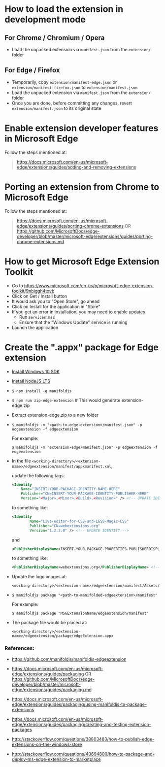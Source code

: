 # How to load the extension in development mode

## For Chrome / Chromium / Opera

- Load the unpacked extension via ```manifest.json``` from the ```extension/``` folder

## For Edge / Firefox

- Temporarily, copy ```extension/manifest-edge.json``` or ```extension/manifest-firefox.json``` to ```extension/manifest.json```
- Load the unpacked extension via ```manifest.json``` from the ```extension/``` folder
- Once you are done, before committing any changes, revert ```extension/manifest.json``` to its original state


# Enable extension developer features in Microsoft Edge

Follow the steps mentioned at:
> https://docs.microsoft.com/en-us/microsoft-edge/extensions/guides/adding-and-removing-extensions


# Porting an extension from Chrome to Microsoft Edge

Follow the steps mentioned at:
> https://docs.microsoft.com/en-us/microsoft-edge/extensions/guides/porting-chrome-extensions OR https://github.com/MicrosoftDocs/edge-developer/blob/master/microsoft-edge/extensions/guides/porting-chrome-extensions.md


# How to get Microsoft Edge Extension Toolkit

- Go to https://www.microsoft.com/en-us/p/microsoft-edge-extension-toolkit/9nblggh4txvb
- Click on Get / Install button
- It would ask you to "Open Store", go ahead
- Click on Install for the application in "Store"
- If you get an error in installation, you may need to enable updates
    - Run ```services.msc```
    - Ensure that the "Windows Update" service is running
- Launch the application


# Create the ".appx" package for Edge extension

- [Install Windows 10 SDK](https://developer.microsoft.com/en-us/windows/downloads/windows-10-sdk)

- [Install NodeJS LTS](https://nodejs.org/en/download/)

- ```$ npm install -g manifoldjs```

- ```$ npm run zip-edge-extension``` # This would generate extension-edge.zip

- Extract extension-edge.zip to a new folder

- ```$ manifoldjs -m "<path-to-edge-extension>/manifest.json" -p edgeextension -f edgeextension```

  For example:

  ```$ manifoldjs -m "extension-edge/manifest.json" -p edgeextension -f edgeextension```

- In the file ```<working-directory>/<extension-name>/edgeextension/manifest/appxmanifest.xml```,

  update the following tags:
  ```xml
  <Identity
      Name="INSERT-YOUR-PACKAGE-IDENTITY-NAME-HERE"
      Publisher="CN=INSERT-YOUR-PACKAGE-IDENTITY-PUBLISHER-HERE"
      Version="<Major>.<Minor>.<Build>.<Revision>" /> <!-- UPDATE IDENTITY -->
  ```

  to something like:

  ```xml
  <Identity
          Name="Live-editor-for-CSS-and-LESS-Magic-CSS"
          Publisher="CN=webextensions.org"
          Version="1.2.3.0" /> <!-- UPDATE IDENTITY -->
  ```

  and

  ```xml
  <PublisherDisplayName>INSERT-YOUR-PACKAGE-PROPERTIES-PUBLISHERDISPLAYNAME-HERE</PublisherDisplayName> <!-- UPDATE PUBLISHER DISPLAY NAME -->
  ```

  to something like:

  ```xml
  <PublisherDisplayName>webextensions.org</PublisherDisplayName> <!-- UPDATE PUBLISHER DISPLAY NAME -->
  ```

- Update the logo images at:

  ```<working-directory>/<extension-name>/edgeextension/manifest/Assets/```

- ```$ manifoldjs package "<path-to-manifolded-edgeextension>/manifest"```

  For example:

  ```$ manifoldjs package "MSGExtensionName/edgeextension/manifest"```

- The package file would be placed at:

  ```<working-directory>/<extension-name>/edgeextension/package/edgeExtension.appx```

### References:

- https://github.com/manifoldjs/manifoldjs-edgeextension

- https://docs.microsoft.com/en-us/microsoft-edge/extensions/guides/packaging OR https://github.com/MicrosoftDocs/edge-developer/blob/master/microsoft-edge/extensions/guides/packaging.md

- https://docs.microsoft.com/en-us/microsoft-edge/extensions/guides/packaging/using-manifoldjs-to-package-extensions

- https://docs.microsoft.com/en-us/microsoft-edge/extensions/guides/packaging/creating-and-testing-extension-packages

- http://stackoverflow.com/questions/38803483/how-to-publish-edge-extensions-on-the-windows-store

- http://stackoverflow.com/questions/40694800/how-to-package-and-deploy-ms-edge-extension-to-marketplace
